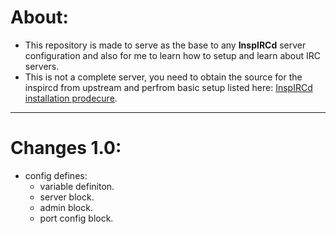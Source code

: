 # About:
- This repository is made to serve as the base to any **InspIRCd** server configuration and also for me to learn how to setup and learn about IRC servers.
- This is not a complete server, you need to obtain the source for the inspircd from upstream and perfrom basic setup listed here: [InspIRCd installation prodecure](https://wiki.inspircd.org/Installation_From_Source).

----

# Changes 1.0:
- config defines:
  * variable definiton.
  * server block.
  * admin block.
  * port config block.
